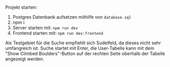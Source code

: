 Projekt starten:

1. Postgres Datenbank aufsetzen mithilfe von `database.sql`
2. npm i
3. Server starten mit: `npm run dev`
4. Frontend starten mit: `npm run dev:frontend`

Als Testgebiet für die Suche empfiehlt sich Sudelfeld, da dieses nicht sehr umfangreich ist. Suche startet mit Enter, die User-Tabelle kann mit dem 
"Show Climbed Boulders"-Button auf der rechten Seite oberhalb der Tabelle angezeigt werden.
